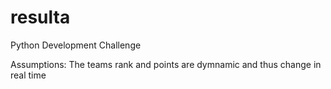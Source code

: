 # resulta
Python Development Challenge

Assumptions:
  The teams rank and points are dymnamic and thus change in real time
  
 
